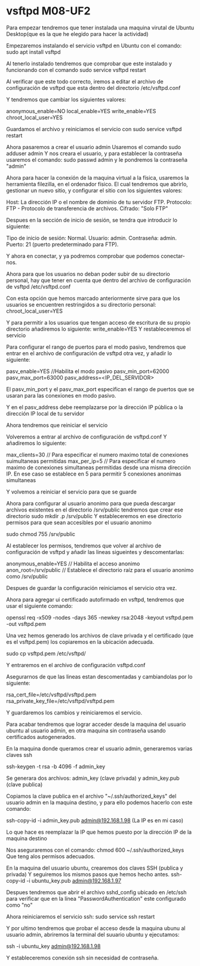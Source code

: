 # vsftpd M08-UF2

Para empezar tendremos que tener instalada una maquina virutal de Ubuntu Desktop(que es la que he elegido para hacer la actividad)

Empezaremos instalando el servicio vsftpd en Ubuntu con el comando: sudo apt install vsftpd

Al tenerlo instalado tendremos que comprobar que este instalado y funcionando con el comando sudo service vsftpd restart


Al verificar que este todo correcto, iremos a editar el archivo de configuración de vsftpd que esta dentro del directorio /etc/vsftpd.conf

Y tendremos que cambiar los siguientes valores:

anonymous_enable=NO
local_enable=YES
write_enable=YES
chroot_local_user=YES

Guardamos el archivo y reiniciamos el servicio con sudo service vsftpd restart

Ahora pasaremos a crear el usuario admin
Usaremos el comando sudo adduser admin
Y nos creara el usuario, y para establecer la contraseña usaremos el comando: sudo passwd admin
y le pondremos la contraseña "admin"

Ahora para hacer la conexión de la maquina virtual a la física, usaremos la herramienta filezilla, en el ordenador físico.
El cual tendremos que abrirlo, gestionar un nuevo sitio, y configurar el sitio con los siguientes valores:

Host: La dirección IP o el nombre de dominio de tu servidor FTP.
Protocolo: FTP - Protocolo de transferencia de archivos.
Cifrado: "Solo FTP"

Despues en la sección de inicio de sesión, se tendra que introducir lo siguiente:

Tipo de inicio de sesión: Normal.
Usuario: admin.
Contraseña: admin.
Puerto: 21 (puerto predeterminado para FTP).

Y ahora en conectar, y ya podremos comprobar que podemos conectar-nos.

Ahora para que los usuarios no deban poder subir de su directorio personal, hay que tener en cuenta que dentro del archivo de configuración de vsftpd
/etc/vsftpd.conf

Con esta opción que hemos marcado anteriormente sirve para que los usuarios se encuentren restringidos a su directorio personal:
chroot_local_user=YES

Y para permitir a los usuarios que tengan acceso de escritura de su propio directorio añadiremos lo siguiente:
write_enable=YES
Y restableceremos el servicio

Para configurar el rango de puertos para el modo pasivo, tendremos que entrar en el archivo de configuración de vsftpd otra vez, y añadir lo siguiente:

pasv_enable=YES //Habilita el modo pasivo
pasv_min_port=62000 
pasv_max_port=63000
pasv_address=<IP_DEL_SERVIDOR>

El pasv_min_port y el pasv_max_port especifican el rango de puertos que se usaran para las conexiones en modo pasivo.

Y en el pasv_address debe reemplazarse por la dirección IP pública o la dirección IP local de tu servidor

Ahora tendremos que reiniciar el servicio

Volveremos a entrar al archivo de configuración de vsftpd.conf
Y añadiremos lo siguiente:

max_clients=30 // Para especificar el numero maximo total de conexiones suimultaneas permitidas
max_per_ip=5 // Para especificar el numero maximo de conexiones simultaneas permitidas desde una misma dirección IP. En ese caso se establece en 5 para permitir 5 conexiones anonimas simultaneas

Y volvemos a reiniciar el servicio para que se guarde

Ahora para configurar al usuario anonimo para que pueda descargar archivos existentes en el directorio /srv/public tendremos que crear ese directorio
sudo mkdir .p /srv/public
Y estableceremos en ese directorio permisos para que sean accesibles por el usuario anonimo

sudo chmod 755 /srv/public

Al establecer los permisos, tendremos que volver al archivo de configuración de vsftpd y añadir las lineas sigueintes y descomentarlas:

anonymous_enable=YES // Habilita el acceso anonimo
anon_root=/srv/public // Establece el directorio raíz para el usuario anonimo como /srv/public

Despues de guardar la configuración reiniciamos el servicio otra vez.

Ahora para agregar ui certificado autofirmado en vsftpd, tendremos que usar el siguiente comando:

openssl req -x509 -nodes -days 365 -newkey rsa:2048 -keyout vsftpd.pem -out vsftpd.pem

Una vez hemos generado los archivos de clave privada y el certificado (que es el vsftpd.pem) los copiaremos en la ubicación adecuada.

sudo cp vsftpd.pem /etc/vsftpd/

Y entraremos en el archivo de configuración vsftpd.conf

Asegurarnos de que las lineas estan descomentadas y cambiandolas por lo siguiente:

rsa_cert_file=/etc/vsftpd/vsftpd.pem
rsa_private_key_file=/etc/vsftpd/vsftpd.pem

Y guardaremos los cambios y reiniciaremos el servicio.

Para acabar tendremos que lograr acceder desde la maquina del usuario ubuntu al usuario admin, en otra maquina sin contraseña usando certificados autogenerados.

En la maquina donde queramos crear el usuario admin, generaremos varias claves ssh

ssh-keygen -t rsa -b 4096 -f admin_key

Se generara dos archivos: admin_key (clave privada) y admin_key.pub (clave publica)

Copiamos la clave publica en el archivo  "~/.ssh/authorized_keys" del usuario admin en la maquina destino, y para ello podemos hacerlo con este comando:

ssh-copy-id -i admin_key.pub admin@192.168.1.98
(La IP es en mi caso)

Lo que hace es reemplazar la IP que hemos puesto por la dirección IP de la maquina destino

Nos aseguraremos con el comando: chmod 600 ~/.ssh/authorized_keys
Que teng alos permisos adecuados.

En la maquina del usuario ubuntu, crearemos dos claves SSH (publica y privada)
Y seguiremos los mismos pasos que hemos hecho antes.
ssh-copy-id -i ubuntu_key.pub admin@192.168.1.97

Despues tendremos que abrir el archivo sshd_config ubicado en /etc/ssh para verificar que en la línea "PasswordAuthentication" este configurado como "no"

Ahora reiniciaremos el servicio ssh: sudo service ssh restart

Y por ultimo tendremos que probar el acceso desde la maquina ubunu al usuario admin, abriremos la terminal del suuario ubuntu y ejecutamos:

ssh -i ubuntu_key admin@192.168.1.98

Y estableceremos conexión ssh sin necesidad de contraseña.
